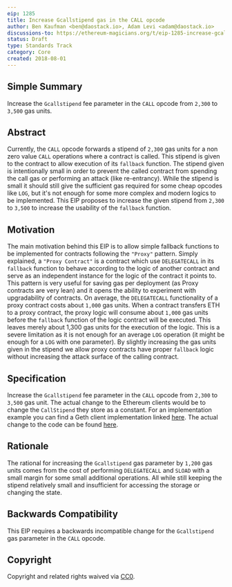 ```yaml
---
eip: 1285
title: Increase Gcallstipend gas in the CALL opcode
author: Ben Kaufman <ben@daostack.io>, Adam Levi <adam@daostack.io>
discussions-to: https://ethereum-magicians.org/t/eip-1285-increase-gcallstipend-gas-in-the-call-opcode/941
status: Draft
type: Standards Track
category: Core
created: 2018-08-01
---
```


## Simple Summary
<!--"If you can't explain it simply, you don't understand it well enough." Provide a simplified and layman-accessible explanation of the EIP.-->
Increase the ``Gcallstipend`` fee parameter in the ``CALL`` opcode from ``2,300`` to ``3,500`` gas units.

## Abstract
<!--A short (~200 word) description of the technical issue being addressed.-->
Currently, the ``CALL`` opcode forwards a stipend of ``2,300`` gas units for a non zero value ``CALL`` operations where a contract is called. This stipend is given to the contract to allow execution of its ``fallback`` function. The stipend given is intentionally small in order to prevent the called contract from spending the call gas or performing an attack (like re-entrancy).
While the stipend is small it should still give the sufficient gas required for some cheap opcodes like ``LOG``, but it's not enough for some more complex and modern logics to be implemented.
This EIP proposes to increase the given stipend from ``2,300`` to ``3,500`` to increase the usability of  the ``fallback`` function.


## Motivation
<!--The motivation is critical for EIPs that want to change the Ethereum protocol. It should clearly explain why the existing protocol specification is inadequate to address the problem that the EIP solves. EIP submissions without sufficient motivation may be rejected outright.-->
The main motivation behind this EIP is to allow simple fallback functions to be implemented for contracts following the ``"Proxy"`` pattern. Simply explained, a ``"Proxy Contract"`` is a contract which use ``DELEGATECALL`` in its ``fallback`` function to behave according to the logic of another contract and serve as an independent instance for the logic of the contract it points to.
This pattern is very useful for saving gas per deployment (as Proxy contracts are very lean) and it opens the ability to experiment with upgradability of contracts.
On average, the ``DELEGATECALL`` functionality of a proxy contract costs about ``1,000`` gas units.
When a contract transfers ETH to a proxy contract, the proxy logic will consume about ``1,000`` gas units before the ``fallback`` function of the logic contract will be executed. This leaves merely about 1,300 gas units for the execution of the logic. This is a severe limitation as it is not enough for an average ``LOG`` operation (it might be enough for a ``LOG`` with one parameter).
By slightly increasing the gas units given in the stipend we allow proxy contracts have proper ``fallback`` logic without increasing the attack surface of the calling contract.

## Specification
<!--The technical specification should describe the syntax and semantics of any new feature. The specification should be detailed enough to allow competing, interoperable implementations for any of the current Ethereum platforms (go-ethereum, parity, cpp-ethereum, ethereumj, ethereumjs, and [others](https://github.com/ethereum/wiki/wiki/Clients)).-->
Increase the ``Gcallstipend`` fee parameter in the ``CALL`` opcode from ``2,300`` to ``3,500`` gas unit.
The actual change to the Ethereum clients would be to change the ``CallStipend`` they store as a constant.
For an implementation example you can find a Geth client implementation linked [here](https://github.com/ben-kaufman/go-ethereum/tree/eip-1285). The actual change to the code can be found [here](https://github.com/ben-kaufman/go-ethereum/blob/eip-1285/params/protocol_params.go#L41).

## Rationale
<!--The rationale fleshes out the specification by describing what motivated the design and why particular design decisions were made. It should describe alternate designs that were considered and related work, e.g. how the feature is supported in other languages. The rationale may also provide evidence of consensus within the community, and should discuss important objections or concerns raised during discussion.-->
The rational for increasing the ``Gcallstipend`` gas parameter by ``1,200`` gas units comes from the cost of performing ``DELEGATECALL`` and ``SLOAD`` with a small margin for some small additional operations. All while still keeping the stipend relatively small and insufficient for accessing the storage or changing the state.

## Backwards Compatibility
<!--All EIPs that introduce backwards incompatibilities must include a section describing these incompatibilities and their severity. The EIP must explain how the author proposes to deal with these incompatibilities. EIP submissions without a sufficient backwards compatibility treatise may be rejected outright.-->
This EIP requires a backwards incompatible change for the ``Gcallstipend`` gas parameter in the ``CALL`` opcode.


## Copyright

Copyright and related rights waived via [CC0](https://creativecommons.org/publicdomain/zero/1.0/).
